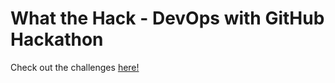# What the Hack - DevOps with GitHub Hackathon 


Check out the challenges [here!](https://aka.ms/wth-github)

